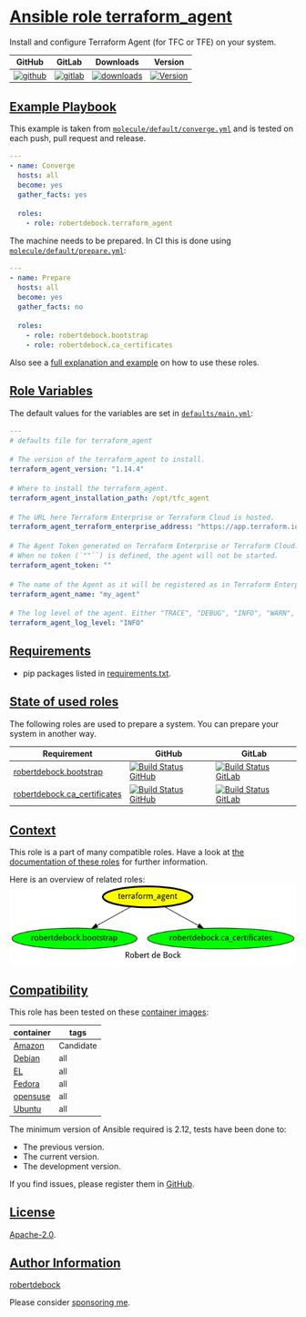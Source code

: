 # [Ansible role terraform_agent](#terraform_agent)

Install and configure Terraform Agent (for TFC or TFE) on your system.

|GitHub|GitLab|Downloads|Version|
|------|------|---------|-------|
|[![github](https://github.com/robertdebock/ansible-role-terraform_agent/workflows/Ansible%20Molecule/badge.svg)](https://github.com/robertdebock/ansible-role-terraform_agent/actions)|[![gitlab](https://gitlab.com/robertdebock-iac/ansible-role-terraform_agent/badges/master/pipeline.svg)](https://gitlab.com/robertdebock-iac/ansible-role-terraform_agent)|[![downloads](https://img.shields.io/ansible/role/d/robertdebock/terraform_agent)](https://galaxy.ansible.com/robertdebock/terraform_agent)|[![Version](https://img.shields.io/github/release/robertdebock/ansible-role-terraform_agent.svg)](https://github.com/robertdebock/ansible-role-terraform_agent/releases/)|

## [Example Playbook](#example-playbook)

This example is taken from [`molecule/default/converge.yml`](https://github.com/robertdebock/ansible-role-terraform_agent/blob/master/molecule/default/converge.yml) and is tested on each push, pull request and release.

```yaml
---
- name: Converge
  hosts: all
  become: yes
  gather_facts: yes

  roles:
    - role: robertdebock.terraform_agent
```

The machine needs to be prepared. In CI this is done using [`molecule/default/prepare.yml`](https://github.com/robertdebock/ansible-role-terraform_agent/blob/master/molecule/default/prepare.yml):

```yaml
---
- name: Prepare
  hosts: all
  become: yes
  gather_facts: no

  roles:
    - role: robertdebock.bootstrap
    - role: robertdebock.ca_certificates
```

Also see a [full explanation and example](https://robertdebock.nl/how-to-use-these-roles.html) on how to use these roles.

## [Role Variables](#role-variables)

The default values for the variables are set in [`defaults/main.yml`](https://github.com/robertdebock/ansible-role-terraform_agent/blob/master/defaults/main.yml):

```yaml
---
# defaults file for terraform_agent

# The version of the terraform_agent to install.
terraform_agent_version: "1.14.4"

# Where to install the terraform_agent.
terraform_agent_installation_path: /opt/tfc_agent

# The URL here Terraform Enterprise or Terraform Cloud is hosted.
terraform_agent_terraform_enterprise_address: "https://app.terraform.io"

# The Agent Token generated on Terraform Enterprise or Terraform Cloud.
# When no token (`""``) is defined, the agent will not be started.
terraform_agent_token: ""

# The name of the Agent as it will be registered as in Terraform Enterprise or Terraform Cloud.
terraform_agent_name: "my_agent"

# The log level of the agent. Either "TRACE", "DEBUG", "INFO", "WARN", or "ERROR".
terraform_agent_log_level: "INFO"
```

## [Requirements](#requirements)

- pip packages listed in [requirements.txt](https://github.com/robertdebock/ansible-role-terraform_agent/blob/master/requirements.txt).

## [State of used roles](#state-of-used-roles)

The following roles are used to prepare a system. You can prepare your system in another way.

| Requirement | GitHub | GitLab |
|-------------|--------|--------|
|[robertdebock.bootstrap](https://galaxy.ansible.com/robertdebock/bootstrap)|[![Build Status GitHub](https://github.com/robertdebock/ansible-role-bootstrap/workflows/Ansible%20Molecule/badge.svg)](https://github.com/robertdebock/ansible-role-bootstrap/actions)|[![Build Status GitLab](https://gitlab.com/robertdebock-iac/ansible-role-bootstrap/badges/master/pipeline.svg)](https://gitlab.com/robertdebock-iac/ansible-role-bootstrap)|
|[robertdebock.ca_certificates](https://galaxy.ansible.com/robertdebock/ca_certificates)|[![Build Status GitHub](https://github.com/robertdebock/ansible-role-ca_certificates/workflows/Ansible%20Molecule/badge.svg)](https://github.com/robertdebock/ansible-role-ca_certificates/actions)|[![Build Status GitLab](https://gitlab.com/robertdebock-iac/ansible-role-ca_certificates/badges/master/pipeline.svg)](https://gitlab.com/robertdebock-iac/ansible-role-ca_certificates)|

## [Context](#context)

This role is a part of many compatible roles. Have a look at [the documentation of these roles](https://robertdebock.nl/) for further information.

Here is an overview of related roles:
![dependencies](https://raw.githubusercontent.com/robertdebock/ansible-role-terraform_agent/png/requirements.png "Dependencies")

## [Compatibility](#compatibility)

This role has been tested on these [container images](https://hub.docker.com/u/robertdebock):

|container|tags|
|---------|----|
|[Amazon](https://hub.docker.com/r/robertdebock/amazonlinux)|Candidate|
|[Debian](https://hub.docker.com/r/robertdebock/debian)|all|
|[EL](https://hub.docker.com/r/robertdebock/enterpriselinux)|all|
|[Fedora](https://hub.docker.com/r/robertdebock/fedora/)|all|
|[opensuse](https://hub.docker.com/r/robertdebock/opensuse)|all|
|[Ubuntu](https://hub.docker.com/r/robertdebock/ubuntu)|all|

The minimum version of Ansible required is 2.12, tests have been done to:

- The previous version.
- The current version.
- The development version.

If you find issues, please register them in [GitHub](https://github.com/robertdebock/ansible-role-terraform_agent/issues).

## [License](#license)

[Apache-2.0](https://github.com/robertdebock/ansible-role-terraform_agent/blob/master/LICENSE).

## [Author Information](#author-information)

[robertdebock](https://robertdebock.nl/)

Please consider [sponsoring me](https://github.com/sponsors/robertdebock).
